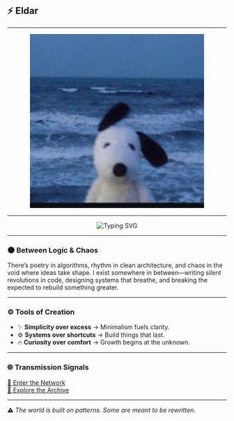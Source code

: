 ## ⚡ Eldar

---
<div align="center">
  <img src="https://github.com/eldar-05/justcoolpic/blob/main/dar-meme.jpg" width="400" alt="Just a cool pic" />
</div>

---
<div align="center">
  <img src="https://readme-typing-svg.herokuapp.com?font=Orbitron&size=22&duration=3000&color=F7B93E&center=true&vCenter=true&lines=>_Echoes+of+Code;>_Architect+of+the+Invisible;>_Traveler+of+the+Binary+Realm;>_Shaping+the+Unwritten" alt="Typing SVG" />
</div>

---
### 🌑 Between Logic & Chaos

There’s poetry in algorithms, rhythm in clean architecture, and chaos in the void where ideas take shape. I exist somewhere in between—writing silent revolutions in code, designing systems that breathe, and breaking the expected to rebuild something greater.

---
### ⚙️ Tools of Creation

- ✨ **Simplicity over excess** → Minimalism fuels clarity.
- ⚙️ **Systems over shortcuts** → Build things that last.
- 🔥 **Curiosity over comfort** → Growth begins at the unknown.

---
### 🌐 Transmission Signals

[🔗 Enter the Network](https://www.instagram.com/eldar.xc/)  
[📡 Explore the Archive](https://sites.google.com/view/eldar-portfolio/home)  

---
⚠️ *The world is built on patterns. Some are meant to be rewritten.*
